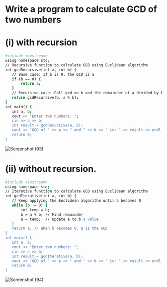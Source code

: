  # Write a program to calculate GCD of two numbers 
 # (i) with recursion 
 ```bash
#include <iostream>
using namespace std;
// Recursive function to calculate GCD using Euclidean algorithm
int gcdRecursive(int a, int b) {
    // Base case: If b is 0, the GCD is a
    if (b == 0) {
        return a;
    }
    // Recursive case: Call gcd on b and the remainder of a divided by b
    return gcdRecursive(b, a % b);
}
int main() {
    int a, b;
    cout << "Enter two numbers: ";
    cin >> a >> b;
    int result = gcdRecursive(a, b);
    cout << "GCD of " << a << " and " << b << " is: " << result << endl;
    return 0;
}
```
![Screenshot (93)](https://github.com/user-attachments/assets/783c6f27-a401-4501-8800-f0097c4c4d71)


 # (ii) without recursion.
 ```bash
#include <iostream>
using namespace std;
// Iterative function to calculate GCD using Euclidean algorithm
int gcdIterative(int a, int b) {
    // Keep applying the Euclidean algorithm until b becomes 0
    while (b != 0) {
        int temp = b;
        b = a % b; // Find remainder
        a = temp;  // Update a to b's value
    }
    return a; // When b becomes 0, a is the GCD
}
int main() {
    int a, b;
    cout << "Enter two numbers: ";
    cin >> a >> b;
    int result = gcdIterative(a, b);
    cout << "GCD of " << a << " and " << b << " is: " << result << endl;
    return 0;
}

```
![Screenshot (94)](https://github.com/user-attachments/assets/29b148f3-1726-4c6e-b81f-b867ccd570c2)

